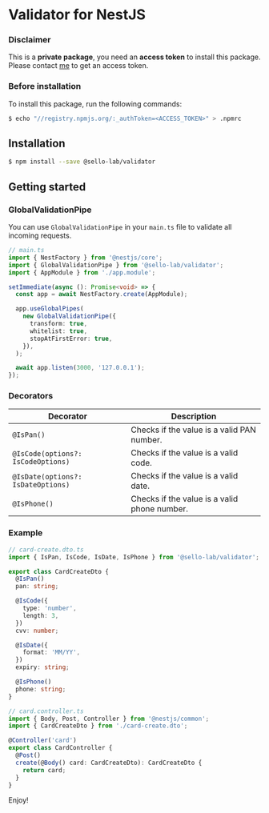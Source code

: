 # Validator for NestJS

### Disclaimer

This is a **private package**, you need an **access token** to install this package. Please contact [me](https://t.me/iaxel) to get an access token.

### Before installation

To install this package, run the following commands:

```bash
$ echo "//registry.npmjs.org/:_authToken=<ACCESS_TOKEN>" > .npmrc
```

## Installation

```bash
$ npm install --save @sello-lab/validator
```

## Getting started

### GlobalValidationPipe

You can use `GlobalValidationPipe` in your `main.ts` file to validate all incoming requests.

```ts
// main.ts
import { NestFactory } from '@nestjs/core';
import { GlobalValidationPipe } from '@sello-lab/validator';
import { AppModule } from './app.module';

setImmediate(async (): Promise<void> => {
  const app = await NestFactory.create(AppModule);

  app.useGlobalPipes(
    new GlobalValidationPipe({
      transform: true,
      whitelist: true,
      stopAtFirstError: true,
    }),
  );

  await app.listen(3000, '127.0.0.1');
});
```

### Decorators

| Decorator                          | Description                                  |
|------------------------------------|----------------------------------------------|
| `@IsPan()`                         | Checks if the value is a valid PAN number.   |
| `@IsCode(options?: IsCodeOptions)` | Checks if the value is a valid code.         |
| `@IsDate(options?: IsDateOptions)` | Checks if the value is a valid date.         |
| `@IsPhone()`                       | Checks if the value is a valid phone number. |

### Example

```ts
// card-create.dto.ts
import { IsPan, IsCode, IsDate, IsPhone } from '@sello-lab/validator';

export class CardCreateDto {
  @IsPan()
  pan: string;

  @IsCode({
    type: 'number',
    length: 3,
  })
  cvv: number;

  @IsDate({
    format: 'MM/YY',
  })
  expiry: string;

  @IsPhone()
  phone: string;
}
```

```ts
// card.controller.ts
import { Body, Post, Controller } from '@nestjs/common';
import { CardCreateDto } from './card-create.dto';

@Controller('card')
export class CardController {
  @Post()
  create(@Body() card: CardCreateDto): CardCreateDto {
    return card;
  }
}
```

Enjoy!
